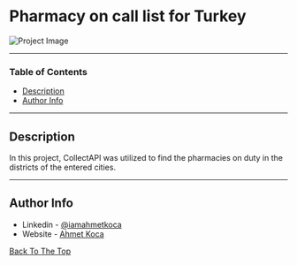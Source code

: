 # Pharmacy on call list for Turkey

![Project Image](https://ahmetkoca.dev/github/pharmacy-project/pharmacy.png)



---

### Table of Contents


- [Description](#description)
- [Author Info](#author-info)

---

## Description

In this project, CollectAPI was utilized to find the pharmacies on duty in the districts of the entered cities.



---











## Author Info

- Linkedin - [@iamahmetkoca](https://www.linkedin.com/in/iamahmetkoca/)
- Website - [Ahmet Koca](https://ahmetkoca.com.tr)

[Back To The Top](#read-me-template)
